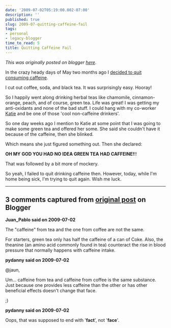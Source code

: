 ```yaml
---
date: '2009-07-02T05:19:00.002-07:00'
description: ''
published: true
slug: 2009-07-quitting-caffeine-fail
tags:
- personal
- legacy-blogger
time_to_read: 5
title: Quitting Caffeine Fail
---
```


*This was originally posted on blogger [here](https://pydanny.blogspot.com/2009/07/quitting-caffeine-fail.html)*.

In the crazy heady days of May two months ago I [decided to quit consuming caffeine](https://pydanny.blogspot.com/2009/05/quitting-caffeine.html).

I cut out coffee, soda, and black tea. It was surprisingly easy. Hooray!

So I happily went along drinking herbal teas like chamomile, cinnamon-orange, peach, and of course, green tea. Life was great! I was getting my anti-oxidants and none of the bad stuff. I could hang with my co-worker [Katie](https://elephantangelchild.blogspot.com/) and be one of those 'cool non-caffeine drinkers'.

So one day weeks ago I mention to Katie at some point that I was going to make some green tea and offered her some. She said she couldn't have it because of the caffeine, then she blinked.

Which means she just figured something out.  Then she declared:

<span style="font-weight: bold;">OH MY GOD YOU HAD NO IDEA GREEN TEA HAD CAFFEINE!</span>!!

That was followed by a bit more of mockery.

So yeah, I failed to quit drinking caffeine then. However, today, while I'm home being sick, I'm trying to quit again. Wish me luck.

---

## 3 comments captured from [original post](https://pydanny.blogspot.com/2009/07/quitting-caffeine-fail.html) on Blogger

**Juan_Pablo said on 2009-07-02**

The &quot;caffeine&quot; from tea and the one from coffee are not the same.

For starters, green tea only has half the caffeine of a can of Coke. 
Also, the theanine (an amino acid commonly found in tea) counteract the rise in blood pressure that normally happens with caffeine intake.

**pydanny said on 2009-07-02**

@jaun,

Um... caffeine from tea and caffeine from coffee is the same substance. 
Just because one provides less caffeine than the other or has other beneficial effects doesn't change that face.

;)

**pydanny said on 2009-07-02**

Oops, that was supposed to end with '<b>fact</b>', not '<b>face</b>'.

